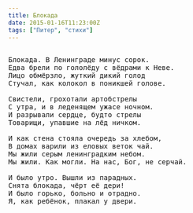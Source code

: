 ```yaml
---
title: Блокада
date: 2015-01-16T11:23:00Z
tags: ["Питер", "стихи"]
---
```


<pre>

Блокада. В Ленинграде минус сорок.
Едва брели по гололёду с вёдрами к Неве.
Лицо обмёрзло, жуткий дикий голод
Стучал, как колокол в поникшей голове.

Свистели, грохотали артобстрелы
С утра, и в леденящем ужасе ночном.
И разрывали сердце, будто стрелы
Товарищи, упавшие на лёд ничком.

И как стена стояла очередь за хлебом,
В домах варили из еловых веток чай.
Мы жили серым ленинградким небом.
Мы жили. Как могли. На нас, Бог, не серчай.

И было утро. Вышли из парадных.
Снята блокада, чёрт её дери!
И было горько, больно и отрадно.
Я, как ребёнок, плакал у двери.




</pre>